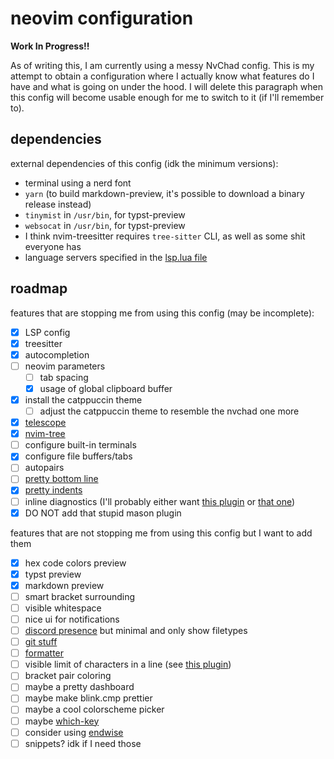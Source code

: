 # neovim configuration
**Work In Progress!!**

As of writing this, I am currently using a messy NvChad config.
This is my attempt to obtain a configuration where I actually know
what features do I have and what is going on under the hood.
I will delete this paragraph when this config will become usable enough
for me to switch to it (if I'll remember to).

## dependencies
external dependencies of this config (idk the minimum versions):
- terminal using a nerd font
- `yarn` (to build markdown-preview, it's possible to download a binary release instead)
- `tinymist` in `/usr/bin`, for typst-preview
- `websocat` in `/usr/bin`, for typst-preview
- I think nvim-treesitter requires `tree-sitter` CLI, as well as some shit everyone has
- language servers specified in the [lsp.lua file](./lua/lsp.lua)

## roadmap
features that are stopping me from using this config (may be incomplete):
- [x] LSP config
- [x] treesitter
- [x] autocompletion
- [ ] neovim parameters
  - [ ] tab spacing
  - [x] usage of global clipboard buffer
- [x] install the catppuccin theme
  - [ ] adjust the catppuccin theme to resemble the nvchad one more
- [x] [telescope](https://github.com/nvim-telescope/telescope.nvim)
- [x] [nvim-tree](https://github.com/nvim-tree/nvim-tree.lua)
- [ ] configure built-in terminals
- [x] configure file buffers/tabs
- [ ] autopairs
- [ ] [pretty bottom line](https://github.com/nvim-lualine/lualine.nvim)
- [x] [pretty indents](https://github.com/lukas-reineke/indent-blankline.nvim)
- [ ] inline diagnostics (I'll probably either want 
[this plugin](https://github.com/rachartier/tiny-inline-diagnostic.nvim) 
or [that one](https://github.com/folke/trouble.nvim))
- [x] DO NOT add that stupid mason plugin

features that are not stopping me from using this config but I want to add them
- [x] hex code colors preview
- [x] typst preview
- [x] markdown preview
- [ ] smart bracket surrounding
- [ ] visible whitespace
- [ ] nice ui for notifications
- [ ] [discord presence](https://github.com/vyfor/cord.nvim) but minimal and only show filetypes
- [ ] [git stuff](https://github.com/lewis6991/gitsigns.nvim)
- [ ] [formatter](https://github.com/stevearc/conform.nvim)
- [ ] visible limit of characters in a line 
(see [this plugin](https://github.com/lukas-reineke/virt-column.nvim))
- [ ] bracket pair coloring
- [ ] maybe a pretty dashboard
- [ ] maybe make blink.cmp prettier
- [ ] maybe a cool colorscheme picker
- [ ] maybe [which-key](https://github.com/folke/which-key.nvim)
- [ ] consider using [endwise](https://github.com/RRethy/nvim-treesitter-endwise)
- [ ] snippets? idk if I need those
